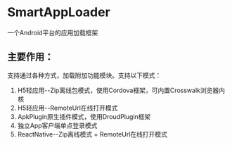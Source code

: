 # SmartAppLoader
一个Android平台的应用加载框架

## 主要作用：
支持通过各种方式，加载附加功能模块。支持以下模式：
1. H5轻应用--Zip离线包模式，使用Cordova框架，可内置Crosswalk浏览器内核
2. H5轻应用--RemoteUrl在线打开模式
3. ApkPlugin原生插件模式，使用DroudPlugin框架
4. 独立App客户端单点登录模式
5. ReactNative--Zip离线模式 + RemoteUrl在线打开模式
